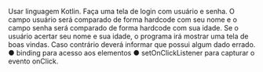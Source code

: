 Usar linguagem Kotlin.
Faça uma tela de login com usuário e senha. O campo usuário será comparado de forma hardcode com seu nome e o campo senha será comparado de forma hardcode com sua idade. Se o usuário acertar seu nome e sua idade, o programa irá mostrar uma tela de boas
vindas. Caso contrário deverá informar que possui algum dado errado.
● binding para acesso aos elementos
● setOnClickListener para capturar o evento onClick.
